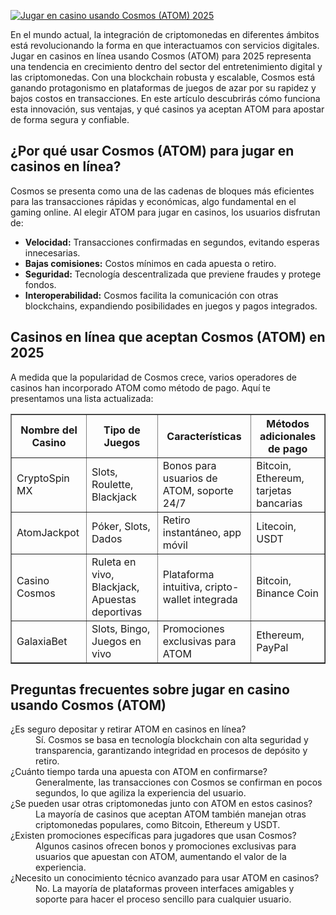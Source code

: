 [![Jugar en casino usando Cosmos (ATOM) 2025](https://123-caf.pages.dev/gitsignup.png)](https://vrmoo.ru/Bt82HjjY)

<div>   <p>En el mundo actual, la integración de criptomonedas en diferentes ámbitos está revolucionando la forma en que interactuamos con servicios digitales. Jugar en casinos en línea usando Cosmos (ATOM) para 2025 representa una tendencia en crecimiento dentro del sector del entretenimiento digital y las criptomonedas. Con una blockchain robusta y escalable, Cosmos está ganando protagonismo en plataformas de juegos de azar por su rapidez y bajos costos en transacciones. En este artículo descubrirás cómo funciona esta innovación, sus ventajas, y qué casinos ya aceptan ATOM para apostar de forma segura y confiable.</p>    <h2>¿Por qué usar Cosmos (ATOM) para jugar en casinos en línea?</h2>   <p>Cosmos se presenta como una de las cadenas de bloques más eficientes para las transacciones rápidas y económicas, algo fundamental en el gaming online. Al elegir ATOM para jugar en casinos, los usuarios disfrutan de:</p>   <ul>   <li><strong>Velocidad:</strong> Transacciones confirmadas en segundos, evitando esperas innecesarias.</li>   <li><strong>Bajas comisiones:</strong> Costos mínimos en cada apuesta o retiro.</li>   <li><strong>Seguridad:</strong> Tecnología descentralizada que previene fraudes y protege fondos.</li>   <li><strong>Interoperabilidad:</strong> Cosmos facilita la comunicación con otras blockchains, expandiendo posibilidades en juegos y pagos integrados.</li>   </ul>    <h2>Casinos en línea que aceptan Cosmos (ATOM) en 2025</h2>   <p>A medida que la popularidad de Cosmos crece, varios operadores de casinos han incorporado ATOM como método de pago. Aquí te presentamos una lista actualizada:</p>    <table border="1" cellpadding="5" cellspacing="0">   <thead>   <tr>   <th>Nombre del Casino</th>   <th>Tipo de Juegos</th>   <th>Características</th>   <th>Métodos adicionales de pago</th>   </tr>   </thead>   <tbody>   <tr>   <td>CryptoSpin MX</td>   <td>Slots, Roulette, Blackjack</td>   <td>Bonos para usuarios de ATOM, soporte 24/7</td>   <td>Bitcoin, Ethereum, tarjetas bancarias</td>   </tr>   <tr>   <td>AtomJackpot</td>   <td>Póker, Slots, Dados</td>   <td>Retiro instantáneo, app móvil</td>   <td>Litecoin, USDT</td>   </tr>   <tr>   <td>Casino Cosmos</td>   <td>Ruleta en vivo, Blackjack, Apuestas deportivas</td>   <td>Plataforma intuitiva, cripto-wallet integrada</td>   <td>Bitcoin, Binance Coin</td>   </tr>   <tr>   <td>GalaxiaBet</td>   <td>Slots, Bingo, Juegos en vivo</td>   <td>Promociones exclusivas para ATOM</td>   <td>Ethereum, PayPal</td>   </tr>   </tbody>   </table>    <h2>Preguntas frecuentes sobre jugar en casino usando Cosmos (ATOM)</h2>   <dl>   <dt>¿Es seguro depositar y retirar ATOM en casinos en línea?</dt>   <dd>Sí. Cosmos se basa en tecnología blockchain con alta seguridad y transparencia, garantizando integridad en procesos de depósito y retiro.</dd>    <dt>¿Cuánto tiempo tarda una apuesta con ATOM en confirmarse?</dt>   <dd>Generalmente, las transacciones con Cosmos se confirman en pocos segundos, lo que agiliza la experiencia del usuario.</dd>    <dt>¿Se pueden usar otras criptomonedas junto con ATOM en estos casinos?</dt>   <dd>La mayoría de casinos que aceptan ATOM también manejan otras criptomonedas populares, como Bitcoin, Ethereum y USDT.</dd>    <dt>¿Existen promociones específicas para jugadores que usan Cosmos?</dt>   <dd>Algunos casinos ofrecen bonos y promociones exclusivas para usuarios que apuestan con ATOM, aumentando el valor de la experiencia.</dd>    <dt>¿Necesito un conocimiento técnico avanzado para usar ATOM en casinos?</dt>   <dd>No. La mayoría de plataformas proveen interfaces amigables y soporte para hacer el proceso sencillo para cualquier usuario.</dd>   </dl>   </div>